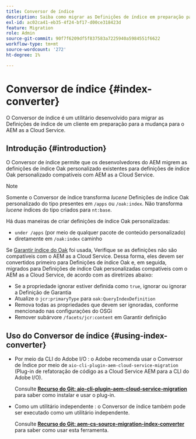 ```yaml
---
title: Conversor de índice
description: Saiba como migrar as Definições de índice em preparação para a mudança para o AEM as a Cloud Service.
exl-id: ac02ca41-eb35-4f24-bf17-d00ce318423d
feature: Migration
role: Admin
source-git-commit: 90f7f6209df5f837583a7225940a5984551f6622
workflow-type: tm+mt
source-wordcount: '272'
ht-degree: 1%

---
```


# Conversor de índice {#index-converter}

O Conversor de índice é um utilitário desenvolvido para migrar as Definições de índice de um cliente em preparação para a mudança para o AEM as a Cloud Service.

## Introdução {#introduction}

O Conversor de índice permite que os desenvolvedores do AEM migrem as definições de índice Oak personalizado existentes para definições de índice Oak personalizado compatíveis com AEM as a Cloud Service.

>[!NOTE]
>Somente o Conversor de índice transforma *lucene* Definições de índice Oak personalizado do tipo presentes em `/apps` ou `/oak:index`. Não transforma *lucene* índices do tipo criados para `nt:base`.

Há duas maneiras de criar definições de índice Oak personalizadas:

* `under /apps` (por meio de qualquer pacote de conteúdo personalizado)
* diretamente em `/oak:index` caminho

Se [Garantir índice do Oak](https://adobe-consulting-services.github.io/acs-aem-commons/features/ensure-oak-index/index.html) foi usada, Verifique se as definições não são compatíveis com o AEM as a Cloud Service. Dessa forma, eles devem ser convertidos primeiro para Definições de índice Oak e, em seguida, migrados para Definições de índice Oak personalizadas compatíveis com o AEM as a Cloud Service, de acordo com as diretrizes abaixo:

* Se a propriedade ignorar estiver definida como `true`, ignorar ou ignorar a Definição de Garantia
* Atualize o `jcr:primaryType` para `oak:QueryIndexDefinition`
* Remova todas as propriedades que devem ser ignoradas, conforme mencionado nas configurações do OSGi
* Remover subárvore `/facets/jcr:content` em Garantir definição

## Uso do Conversor de índice {#using-index-converter}

* Por meio da CLI do Adobe I/O : o Adobe recomenda usar o Conversor de Índice por meio de `aio-cli-plugin-aem-cloud-service-migration` (Plug-in de refatoração de código as a Cloud Service AEM para a CLI do Adobe I/O).

  Consulte **[Recurso do Git: aio-cli-plugin-aem-cloud-service-migration](https://github.com/adobe/aio-cli-plugin-aem-cloud-service-migration#introduction)** para saber como instalar e usar o plug-in.

* Como um utilitário independente : o Conversor de índice também pode ser executado como um utilitário independente.

  Consulte **[Recurso do Git: aem-cs-source-migration-index-converter](https://github.com/adobe/aem-cloud-service-source-migration/tree/master/packages/index-converter)** para saber como usar esta ferramenta.
